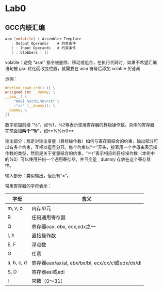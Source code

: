 # Lab0

## GCC内联汇编

```c
asm [volatile] ( Assembler Template
   : Output Operands	# 约束条件
   [ : Input Operands	# 约束条件
   [ : Clobbers ] ])
```

volatile：避免 “asm” 指令被删除、移动或组合，在执行代码时，如果不希望汇编语句被 gcc 优化而改变位置，就需要在 asm 符号后添加 volatile 关键词

示例：

```c
#define read_cr0() ({ \
unsigned int __dummy; \
__asm__( \
    "movl %%cr0,%0\n\t" \
    :"=r" (__dummy)); \
__dummy; \
})
```

数字前加前缀 “％“，如％1，％2等表示使用寄存器的样板操作数。具体的寄存器在前面加**两个“％”**，如**%%cr0**

输出部分：规定对输出变量（目标操作数）如何与寄存器结合的约束，输出部分可以有多个约束，互相以逗号分开。每个约束以“＝”开头，接着用一个字母来表示操作数的类型，然后是关于变量结合的约束。“＝r”表示相应的目标操作数（本例中的%0）可以使用任何一个通用寄存器，并且变量__dummy 存放在这个寄存器中。

输入部分：类似输出，但没有“=”。

常用寄存器的字母表示：

| 字母       | 含义                                             |
| ---------- | ------------------------------------------------ |
| m, v, o    | 内存单元                                         |
| R          | 任何通用寄存器                                   |
| Q          | 寄存器eax, ebx, ecx,edx之一                      |
| I, h       | 直接操作数                                       |
| E, F       | 浮点数                                           |
| G          | 任意                                             |
| a, b, c, d | 寄存器eax/ax/al, ebx/bx/bl, ecx/cx/cl或edx/dx/dl |
| S, D       | 寄存器esi或edi                                   |
| I          | 常数（0～31）                                    |